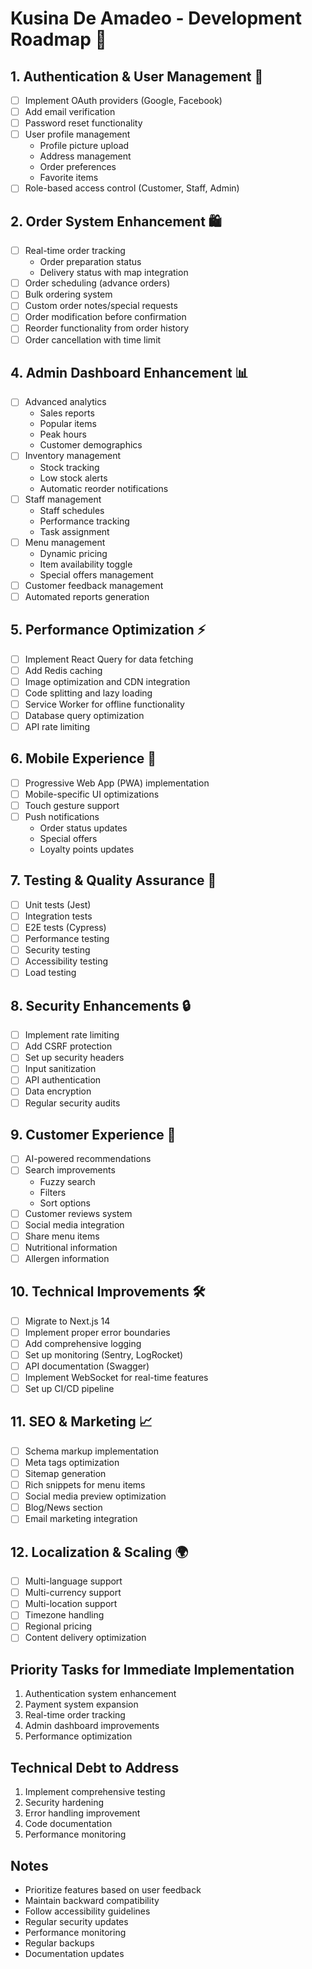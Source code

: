 # Kusina De Amadeo - Development Roadmap 🚀

## 1. Authentication & User Management 👤
- [ ] Implement OAuth providers (Google, Facebook)
- [ ] Add email verification
- [ ] Password reset functionality
- [ ] User profile management
  - Profile picture upload
  - Address management
  - Order preferences
  - Favorite items
- [ ] Role-based access control (Customer, Staff, Admin)

## 2. Order System Enhancement 🛍️
- [ ] Real-time order tracking
  - Order preparation status
  - Delivery status with map integration
- [ ] Order scheduling (advance orders)
- [ ] Bulk ordering system
- [ ] Custom order notes/special requests
- [ ] Order modification before confirmation
- [ ] Reorder functionality from order history
- [ ] Order cancellation with time limit

## 4. Admin Dashboard Enhancement 📊
- [ ] Advanced analytics
  - Sales reports
  - Popular items
  - Peak hours
  - Customer demographics
- [ ] Inventory management
  - Stock tracking
  - Low stock alerts
  - Automatic reorder notifications
- [ ] Staff management
  - Staff schedules
  - Performance tracking
  - Task assignment
- [ ] Menu management
  - Dynamic pricing
  - Item availability toggle
  - Special offers management
- [ ] Customer feedback management
- [ ] Automated reports generation

## 5. Performance Optimization ⚡
- [ ] Implement React Query for data fetching
- [ ] Add Redis caching
- [ ] Image optimization and CDN integration
- [ ] Code splitting and lazy loading
- [ ] Service Worker for offline functionality
- [ ] Database query optimization
- [ ] API rate limiting

## 6. Mobile Experience 📱
- [ ] Progressive Web App (PWA) implementation
- [ ] Mobile-specific UI optimizations
- [ ] Touch gesture support
- [ ] Push notifications
  - Order status updates
  - Special offers
  - Loyalty points updates

## 7. Testing & Quality Assurance 🧪
- [ ] Unit tests (Jest)
- [ ] Integration tests
- [ ] E2E tests (Cypress)
- [ ] Performance testing
- [ ] Security testing
- [ ] Accessibility testing
- [ ] Load testing

## 8. Security Enhancements 🔒
- [ ] Implement rate limiting
- [ ] Add CSRF protection
- [ ] Set up security headers
- [ ] Input sanitization
- [ ] API authentication
- [ ] Data encryption
- [ ] Regular security audits

## 9. Customer Experience 🎯
- [ ] AI-powered recommendations
- [ ] Search improvements
  - Fuzzy search
  - Filters
  - Sort options
- [ ] Customer reviews system
- [ ] Social media integration
- [ ] Share menu items
- [ ] Nutritional information
- [ ] Allergen information

## 10. Technical Improvements 🛠️
- [ ] Migrate to Next.js 14
- [ ] Implement proper error boundaries
- [ ] Add comprehensive logging
- [ ] Set up monitoring (Sentry, LogRocket)
- [ ] API documentation (Swagger)
- [ ] Implement WebSocket for real-time features
- [ ] Set up CI/CD pipeline

## 11. SEO & Marketing 📈
- [ ] Schema markup implementation
- [ ] Meta tags optimization
- [ ] Sitemap generation
- [ ] Rich snippets for menu items
- [ ] Social media preview optimization
- [ ] Blog/News section
- [ ] Email marketing integration

## 12. Localization & Scaling 🌍
- [ ] Multi-language support
- [ ] Multi-currency support
- [ ] Multi-location support
- [ ] Timezone handling
- [ ] Regional pricing
- [ ] Content delivery optimization

## Priority Tasks for Immediate Implementation
1. Authentication system enhancement
2. Payment system expansion
3. Real-time order tracking
4. Admin dashboard improvements
5. Performance optimization

## Technical Debt to Address
1. Implement comprehensive testing
2. Security hardening
3. Error handling improvement
4. Code documentation
5. Performance monitoring

## Notes
- Prioritize features based on user feedback
- Maintain backward compatibility
- Follow accessibility guidelines
- Regular security updates
- Performance monitoring
- Regular backups
- Documentation updates
